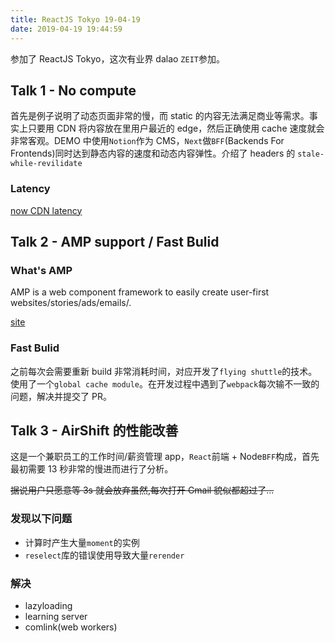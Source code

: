 ```yaml
---
title: ReactJS Tokyo 19-04-19
date: 2019-04-19 19:44:59
---
```


参加了 ReactJS Tokyo，这次有业界 dalao `ZEIT`参加。

## Talk 1 - No compute

首先是例子说明了动态页面非常的慢，而 static 的内容无法满足商业等需求。事实上只要用 CDN 将内容放在里用户最近的 edge，然后正确使用 cache 速度就会非常客观。DEMO 中使用`Notion`作为 CMS，`Next`做`BFF`(Backends For Frontends)同时达到静态内容的速度和动态内容弹性。介绍了 headers 的 `stale-while-revilidate`

### Latency

[now CDN latency](https://latency.zeit.now.sh)

## Talk 2 - AMP support / Fast Bulid

### What's AMP

AMP is a web component framework to easily create user-first
websites/stories/ads/emails/.

[site](https://amp.dev/)

### Fast Bulid

之前每次会需要重新 build 非常消耗时间，对应开发了`flying shuttle`的技术。使用了一个`global cache module`。在开发过程中遇到了`webpack`每次输不一致的问题，解决并提交了 PR。

## Talk 3 - AirShift 的性能改善

这是一个兼职员工的工作时间/薪资管理 app，`React`前端 + Node`BFF`构成，首先最初需要 13 秒非常的慢进而进行了分析。

<del>据说用户只愿意等 3s 就会放弃虽然,每次打开 Gmail 貌似都超过了...</del>

### 发现以下问题

- 计算时产生大量`moment`的实例
- `reselect`库的错误使用导致大量`rerender`

### 解决

- lazyloading
- learning server
- comlink(web workers)
